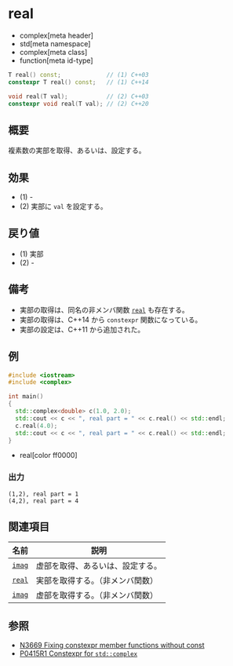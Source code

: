 # real
* complex[meta header]
* std[meta namespace]
* complex[meta class]
* function[meta id-type]

```cpp
T real() const;             // (1) C++03
constexpr T real() const;   // (1) C++14

void real(T val);           // (2) C++03
constexpr void real(T val); // (2) C++20
```

## 概要
複素数の実部を取得、あるいは、設定する。


## 効果
- (1) -
- (2) 実部に `val` を設定する。


## 戻り値
- (1) 実部
- (2) -


## 備考
- 実部の取得は、同名の非メンバ関数 [`real`](real_free.md) も存在する。
- 実部の取得は、C++14 から `constexpr` 関数になっている。
- 実部の設定は、C++11 から追加された。


## 例
```cpp example
#include <iostream>
#include <complex>

int main()
{
  std::complex<double> c(1.0, 2.0);
  std::cout << c << ", real part = " << c.real() << std::endl;
  c.real(4.0);
  std::cout << c << ", real part = " << c.real() << std::endl;
}
```
* real[color ff0000]

### 出力
```
(1,2), real part = 1
(4,2), real part = 4
```


## 関連項目

| 名前                 | 説明                             |
|----------------------|----------------------------------|
|[`imag`](imag.md)     | 虚部を取得、あるいは、設定する。 |
|[`real`](real_free.md)| 実部を取得する。（非メンバ関数） |
|[`imag`](imag_free.md)| 虚部を取得する。（非メンバ関数） |


## 参照
- [N3669 Fixing constexpr member functions without const](http://www.open-std.org/jtc1/sc22/wg21/docs/papers/2013/n3669.pdf)
- [P0415R1 Constexpr for `std::complex`](http://www.open-std.org/jtc1/sc22/wg21/docs/papers/2017/p0415r1.html)
